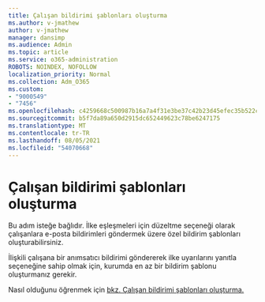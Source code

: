 ```yaml
---
title: Çalışan bildirimi şablonları oluşturma
ms.author: v-jmathew
author: v-jmathew
manager: dansimp
ms.audience: Admin
ms.topic: article
ms.service: o365-administration
ROBOTS: NOINDEX, NOFOLLOW
localization_priority: Normal
ms.collection: Adm_O365
ms.custom:
- "9000549"
- "7456"
ms.openlocfilehash: c4259668c500987b16a7a4f31e3be37c42b23d45efec35b522c95213680299f3
ms.sourcegitcommit: b5f7da89a650d2915dc652449623c78be6247175
ms.translationtype: MT
ms.contentlocale: tr-TR
ms.lasthandoff: 08/05/2021
ms.locfileid: "54070668"
---
```

# <a name="create-employee-notice-templates"></a>Çalışan bildirimi şablonları oluşturma

Bu adım isteğe bağlıdır. İlke eşleşmeleri için düzeltme seçeneği olarak çalışanlara e-posta bildirimleri göndermek üzere özel bildirim şablonları oluşturabilirsiniz.

İlişkili çalışana bir anımsatıcı bildirimi göndererek ilke uyarılarını yanıtla seçeneğine sahip olmak için, kurumda en az bir bildirim şablonu oluşturmanız gerekir.

Nasıl olduğunu öğrenmek için [bkz. Çalışan bildirimi şablonları oluşturma.](https://go.microsoft.com/fwlink/?linkid=2129080)
